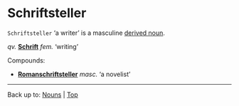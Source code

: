# Schriftsteller

`Schriftsteller` ‘a writer’ is a masculine [derived noun](../../derivedNouns.md).

*qv.* **[Schrift](Schrift.md)** *fem.* ‘writing’

Compounds:
- **[Romanschriftsteller](../../r/ro/Romanschriftsteller.md)** *masc.* ‘a novelist’

----

Back up to: [Nouns](../../index.md) | [Top](../../../index.md)
